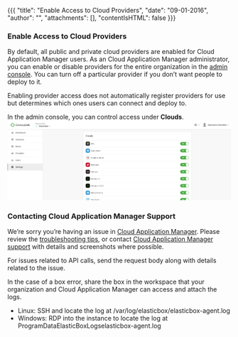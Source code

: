 {{{
"title": "Enable Access to Cloud Providers",
"date": "09-01-2016",
"author": "",
"attachments": [],
"contentIsHTML": false
}}}

### Enable Access to Cloud Providers
By default, all public and private cloud providers are enabled for Cloud Application Manager users. As an Cloud Application Manager administrator, you can enable or disable providers for the entire organization in the [admin console](admin-overview.md). You can turn off a particular provider if you don’t want people to deploy to it.

Enabling provider access does not automatically register providers for use but determines which ones users can connect and deploy to.

In the admin console, you can control access under **Clouds**.
![admin-cloud1.png](../../images/cloud-application-manager/admin-cloud1.png)

### Contacting Cloud Application Manager Support

We’re sorry you’re having an issue in [Cloud Application Manager](https://www.ctl.io/cloud-application-manager/). Please review the [troubleshooting tips](../Troubleshooting/troubleshooting-tips.md), or contact [Cloud Application Manager support](mailto:incident@CenturyLink.com) with details and screenshots where possible.

For issues related to API calls, send the request body along with details related to the issue.

In the case of a box error, share the box in the workspace that your organization and Cloud Application Manager can access and attach the logs.
* Linux: SSH and locate the log at /var/log/elasticbox/elasticbox-agent.log
* Windows: RDP into the instance to locate the log at ProgramDataElasticBoxLogselasticbox-agent.log
